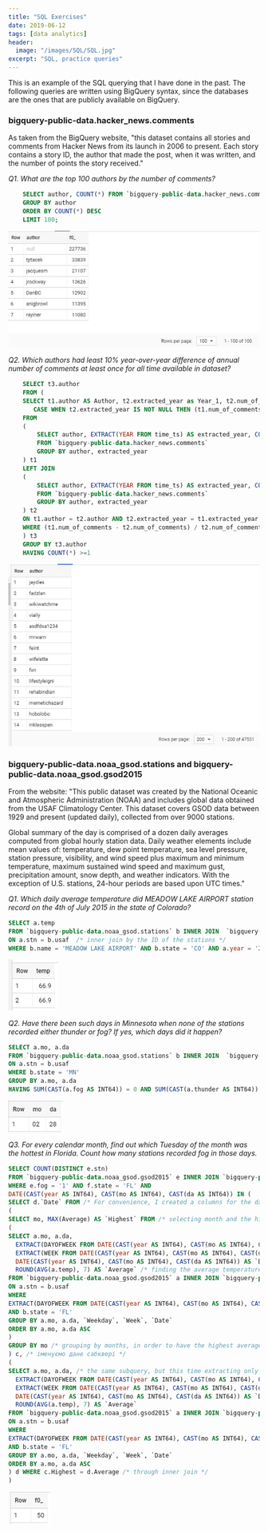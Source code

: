 ```yaml
---
title: "SQL Exercises"
date: 2019-06-12
tags: [data analytics]
header:
  image: "/images/SQL/SQL.jpg"
excerpt: "SQL, practice queries"
---
```

This is an example of the SQL querying that I have done in the past. The following queries are written using BigQuery syntax, since the databases are the ones that are publicly available on BigQuery.

### bigquery-public-data.hacker_news.comments
As taken from the BigQuery website, "this dataset contains all stories and comments from Hacker News from its launch in 2006 to present. Each story contains a story ID, the author that made the post, when it was written, and the number of points the story received."

*Q1. What are the top 100 authors by the number of comments?*
```SQL
    SELECT author, COUNT(*) FROM `bigquery-public-data.hacker_news.comments`
    GROUP BY author
    ORDER BY COUNT(*) DESC
    LIMIT 100;
```
<img src="/images/SQL/1.JPG" alt="">

*Q2. Which authors had least 10% year-over-year difference of annual number of comments at least once for all time available in dataset?*
```SQL
    SELECT t3.author
    FROM (
    SELECT t1.author AS Author, t2.extracted_year as Year_1, t2.num_of_comments AS Year_1_Comments, t1.extracted_year AS Year_2, t1.num_of_comments AS Year_2_Comments,
       CASE WHEN t2.extracted_year IS NOT NULL THEN (t1.num_of_comments - t2.num_of_comments) / t2.num_of_comments ELSE NULL END AS diff
    FROM
    (
        SELECT author, EXTRACT(YEAR FROM time_ts) AS extracted_year, COUNT(*) AS num_of_comments
        FROM `bigquery-public-data.hacker_news.comments`
        GROUP BY author, extracted_year
    ) t1
    LEFT JOIN
    (
        SELECT author, EXTRACT(YEAR FROM time_ts) AS extracted_year, COUNT(*) AS num_of_comments
        FROM `bigquery-public-data.hacker_news.comments`
        GROUP BY author, extracted_year
    ) t2
    ON t1.author = t2.author AND t2.extracted_year = t1.extracted_year - 1
    WHERE (t1.num_of_comments - t2.num_of_comments) / t2.num_of_comments >= 0.1
    ) t3
    GROUP BY t3.author
    HAVING COUNT(*) >=1
```
<img src="/images/SQL/2.jpg" alt="">

### bigquery-public-data.noaa_gsod.stations and bigquery-public-data.noaa_gsod.gsod2015
From the website: "This public dataset was created by the National Oceanic and Atmospheric Administration (NOAA) and includes global data obtained from the USAF Climatology Center. This dataset covers GSOD data between 1929 and present (updated daily), collected from over 9000 stations.

Global summary of the day is comprised of a dozen daily averages computed from global hourly station data. Daily weather elements include mean values of: temperature, dew point temperature, sea level pressure, station pressure, visibility, and wind speed plus maximum and minimum temperature, maximum sustained wind speed and maximum gust, precipitation amount, snow depth, and weather indicators. With the exception of U.S. stations, 24-hour periods are based upon UTC times."

*Q1. Which daily average temperature did MEADOW LAKE AIRPORT station record on the 4th of July 2015 in the state of Colorado?*
```SQL
SELECT a.temp
FROM `bigquery-public-data.noaa_gsod.stations` b INNER JOIN  `bigquery-public-data.noaa_gsod.gsod2015` a
ON a.stn = b.usaf  /* inner join by the ID of the stations */
WHERE b.name = 'MEADOW LAKE AIRPORT' AND b.state = 'CO' AND a.year = '2015' AND a.mo = '07' AND a.da = '04' /* setting the conditions */
```
<img src="/images/SQL/3.jpg" alt="">

*Q2. Have there been such days in Minnesota when none of the stations recorded either thunder or fog? If yes, which days did it happen?*
```SQL
SELECT a.mo, a.da
FROM `bigquery-public-data.noaa_gsod.stations` b INNER JOIN  `bigquery-public-data.noaa_gsod.gsod2015` a /* Знову іннер джойн*/
ON a.stn = b.usaf
WHERE b.state = 'MN'
GROUP BY a.mo, a.da
HAVING SUM(CAST(a.fog AS INT64)) = 0 AND SUM(CAST(a.thunder AS INT64)) = 0 /* Since thunder and fog columns are binary (but formated as characters), first they need to be converted, and then added up. If the totals are 0, there has been no thunder or fog. */
```
<img src="/images/SQL/4.jpg" alt="">

*Q3. For every calendar month, find out which Tuesday of the month was the hottest in Florida. Count how many stations recorded fog in those days.*
```SQL
SELECT COUNT(DISTINCT e.stn)
FROM `bigquery-public-data.noaa_gsod.gsod2015` e INNER JOIN `bigquery-public-data.noaa_gsod.stations` f ON e.stn = f.usaf
WHERE e.fog = '1' AND f.state = 'FL' AND
DATE(CAST(year AS INT64), CAST(mo AS INT64), CAST(da AS INT64)) IN (
SELECT d.`Date` FROM /* For convenience, I created a columns for the date and selected those dates which belong to the hottest Tuesdays – there are 12 of them, one for each month */
(
SELECT mo, MAX(Average) AS `Highest` FROM /* selecting month and the highest temperature value, which is received from the next subquery */
(
SELECT a.mo, a.da,
  EXTRACT(DAYOFWEEK FROM DATE(CAST(year AS INT64), CAST(mo AS INT64), CAST(da AS INT64))) AS `Weekday`, /*creating a column for the days of the week */
  EXTRACT(WEEK FROM DATE(CAST(year AS INT64), CAST(mo AS INT64), CAST(da AS INT64))) AS `Week`, /* extracting numbers of weeks, for identifying Tuesdays */
  DATE(CAST(year AS INT64), CAST(mo AS INT64), CAST(da AS INT64)) AS `Date`, /* creating a column for the date with the same purpose */
  ROUND(AVG(a.temp), 7) AS `Average` /* finding the average temperature */
FROM `bigquery-public-data.noaa_gsod.gsod2015` a INNER JOIN `bigquery-public-data.noaa_gsod.stations` b
ON a.stn = b.usaf
WHERE
EXTRACT(DAYOFWEEK FROM DATE(CAST(year AS INT64), CAST(mo AS INT64), CAST(da AS INT64))) = 2 /* extracting Tuesdays */
AND b.state = 'FL'
GROUP BY a.mo, a.da, `Weekday`, `Week`, `Date`
ORDER BY a.mo, a.da ASC
)
GROUP BY mo /* grouping by months, in order to have the highest average temperature for each month */
) c, /* іменуємо дане сабквері */
(
SELECT a.mo, a.da, /* the same subquery, but this time extracting only the date and the week number */
  EXTRACT(DAYOFWEEK FROM DATE(CAST(year AS INT64), CAST(mo AS INT64), CAST(da AS INT64))) AS `Weekday`,
  EXTRACT(WEEK FROM DATE(CAST(year AS INT64), CAST(mo AS INT64), CAST(da AS INT64))) AS `Week`,
  DATE(CAST(year AS INT64), CAST(mo AS INT64), CAST(da AS INT64)) AS `Date`,
  ROUND(AVG(a.temp), 7) AS `Average`
FROM `bigquery-public-data.noaa_gsod.gsod2015` a INNER JOIN `bigquery-public-data.noaa_gsod.stations` b
ON a.stn = b.usaf
WHERE
EXTRACT(DAYOFWEEK FROM DATE(CAST(year AS INT64), CAST(mo AS INT64), CAST(da AS INT64))) = 2
AND b.state = 'FL'
GROUP BY a.mo, a.da, `Weekday`, `Week`, `Date`
ORDER BY a.mo, a.da ASC
) d WHERE c.Highest = d.Average /* through inner join */
)
```
<img src="/images/SQL/5.jpg" alt="">
